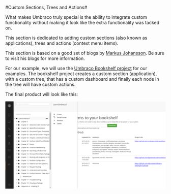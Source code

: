 #Custom Sections, Trees and Actions#

What makes Umbraco truly special is the ability to integrate custom functionality without making it look like the extra functionality was tacked on.

This section is dedicated to adding custom sections (also known as applications), trees and actions (context menu items).

This section is based on a good set of blogs by [Markus Johansson](http://www.enkelmedia.se/blogg/2013/11/22/creating-custom-sections-in-umbraco-7-part-1.aspx).  Be sure to visit his blogs for more information.

For our example, we will use the [Umbraco Bookshelf project](https://github.com/kgiszewski/UmbracoBookshelf) for our examples.  The bookshelf project creates a custom section (application), with a custom tree, that has a custom dashboard and finally each node in the tree will have custom actions.

The final product will look like this:

![custom-section](assets/custom-section.png)
